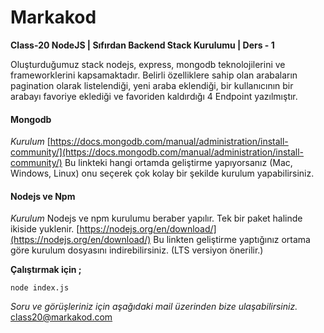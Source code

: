 # Markakod

**Class-20 NodeJS | Sıfırdan Backend Stack Kurulumu | Ders - 1**

Oluşturduğumuz stack nodejs, express, mongodb teknolojilerini ve frameworklerini kapsamaktadır.
Belirli özelliklere sahip olan arabaların pagination olarak listelendiği,
yeni araba eklendiği, bir kullanıcının bir arabayı favoriye eklediği ve favoriden kaldırdığı 4 Endpoint yazılmıştır.

#### Mongodb

*Kurulum*
[https://docs.mongodb.com/manual/administration/install-community/](https://docs.mongodb.com/manual/administration/install-community/)
Bu linkteki hangi ortamda geliştirme yapıyorsanız (Mac, Windows, Linux)
onu seçerek çok kolay bir şekilde kurulum yapabilirsiniz.

#### Nodejs ve Npm
*Kurulum*
Nodejs ve npm kurulumu beraber yapılır. Tek bir paket halinde ikiside yuklenir.
[https://nodejs.org/en/download/](https://nodejs.org/en/download/)
Bu linkten geliştirme yaptığınız ortama göre kurulum dosyasını indirebilirsiniz.
(LTS versiyon önerilir.)

**Çalıştırmak için ;**

```text
node index.js
```

*Soru ve görüşleriniz için aşağıdaki mail üzerinden bize ulaşabilirsiniz.*
class20@markakod.com
